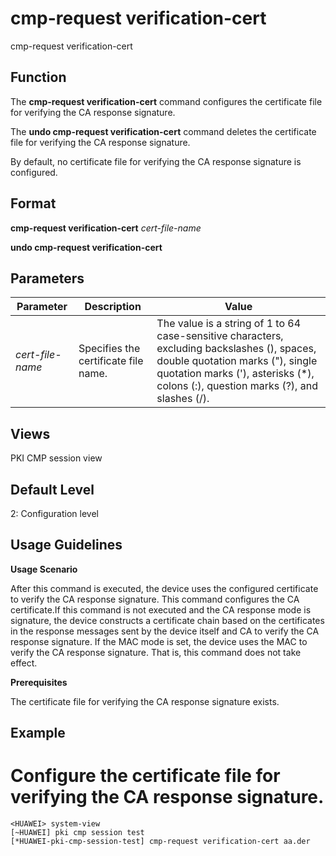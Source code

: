 cmp-request verification-cert
=============================

cmp-request verification-cert

Function
--------



The **cmp-request verification-cert** command configures the certificate file for verifying the CA response signature.

The **undo cmp-request verification-cert** command deletes the certificate file for verifying the CA response signature.



By default, no certificate file for verifying the CA response signature is configured.


Format
------

**cmp-request verification-cert** *cert-file-name*

**undo cmp-request verification-cert**


Parameters
----------

| Parameter | Description | Value |
| --- | --- | --- |
| *cert-file-name* | Specifies the certificate file name. | The value is a string of 1 to 64 case-sensitive characters, excluding backslashes (\), spaces, double quotation marks ("), single quotation marks ('), asterisks (\*), colons (:), question marks (?), and slashes (/). |



Views
-----

PKI CMP session view


Default Level
-------------

2: Configuration level


Usage Guidelines
----------------

**Usage Scenario**

After this command is executed, the device uses the configured certificate to verify the CA response signature. This command configures the CA certificate.If this command is not executed and the CA response mode is signature, the device constructs a certificate chain based on the certificates in the response messages sent by the device itself and CA to verify the CA response signature. If the MAC mode is set, the device uses the MAC to verify the CA response signature. That is, this command does not take effect.

**Prerequisites**

The certificate file for verifying the CA response signature exists.


Example
-------

# Configure the certificate file for verifying the CA response signature.
```
<HUAWEI> system-view
[~HUAWEI] pki cmp session test
[*HUAWEI-pki-cmp-session-test] cmp-request verification-cert aa.der

```